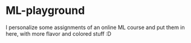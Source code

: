 # ML-playground
I personalize some assignments of an online ML course and put them in here, with more flavor and colored stuff :D
